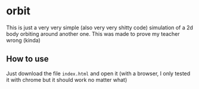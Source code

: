 # orbit
This is just a very very simple (also very very shitty code) simulation of a 2d body orbiting around another one.
This was made to prove my teacher wrong (kinda)

## How to use
Just download the file `index.html` and open it (with a browser, I only tested it with chrome but it should work no matter what)
